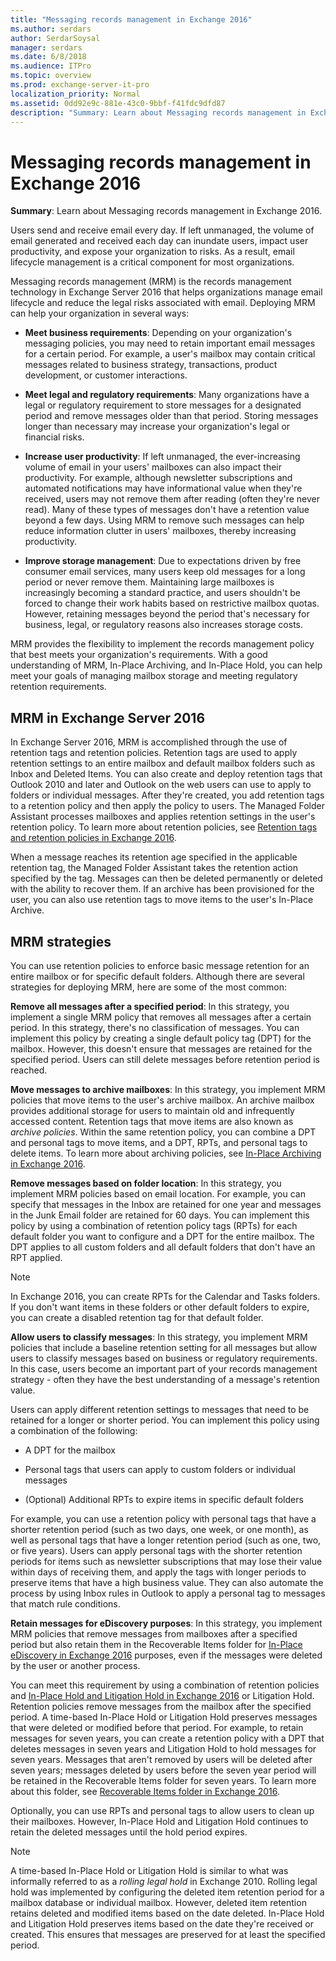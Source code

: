```yaml
---
title: "Messaging records management in Exchange 2016"
ms.author: serdars
author: SerdarSoysal
manager: serdars
ms.date: 6/8/2018
ms.audience: ITPro
ms.topic: overview
ms.prod: exchange-server-it-pro
localization_priority: Normal
ms.assetid: 0dd92e9c-881e-43c0-9bbf-f41fdc9dfd87
description: "Summary: Learn about Messaging records management in Exchange 2016."
---
```


# Messaging records management in Exchange 2016

 **Summary**: Learn about Messaging records management in Exchange 2016.
  
Users send and receive email every day. If left unmanaged, the volume of email generated and received each day can inundate users, impact user productivity, and expose your organization to risks. As a result, email lifecycle management is a critical component for most organizations.
  
Messaging records management (MRM) is the records management technology in Exchange Server 2016 that helps organizations manage email lifecycle and reduce the legal risks associated with email. Deploying MRM can help your organization in several ways:
  
- **Meet business requirements**: Depending on your organization's messaging policies, you may need to retain important email messages for a certain period. For example, a user's mailbox may contain critical messages related to business strategy, transactions, product development, or customer interactions.
    
- **Meet legal and regulatory requirements**: Many organizations have a legal or regulatory requirement to store messages for a designated period and remove messages older than that period. Storing messages longer than necessary may increase your organization's legal or financial risks.
    
- **Increase user productivity**: If left unmanaged, the ever-increasing volume of email in your users' mailboxes can also impact their productivity. For example, although newsletter subscriptions and automated notifications may have informational value when they're received, users may not remove them after reading (often they're never read). Many of these types of messages don't have a retention value beyond a few days. Using MRM to remove such messages can help reduce information clutter in users' mailboxes, thereby increasing productivity.
    
- **Improve storage management**: Due to expectations driven by free consumer email services, many users keep old messages for a long period or never remove them. Maintaining large mailboxes is increasingly becoming a standard practice, and users shouldn't be forced to change their work habits based on restrictive mailbox quotas. However, retaining messages beyond the period that's necessary for business, legal, or regulatory reasons also increases storage costs.
    
MRM provides the flexibility to implement the records management policy that best meets your organization's requirements. With a good understanding of MRM, In-Place Archiving, and In-Place Hold, you can help meet your goals of managing mailbox storage and meeting regulatory retention requirements.
  
## MRM in Exchange Server 2016

In Exchange Server 2016, MRM is accomplished through the use of retention tags and retention policies. Retention tags are used to apply retention settings to an entire mailbox and default mailbox folders such as Inbox and Deleted Items. You can also create and deploy retention tags that Outlook 2010 and later and Outlook on the web users can use to apply to folders or individual messages. After they're created, you add retention tags to a retention policy and then apply the policy to users. The Managed Folder Assistant processes mailboxes and applies retention settings in the user's retention policy. To learn more about retention policies, see [Retention tags and retention policies in Exchange 2016](retention-tags-and-retention-policies.md).
  
When a message reaches its retention age specified in the applicable retention tag, the Managed Folder Assistant takes the retention action specified by the tag. Messages can then be deleted permanently or deleted with the ability to recover them. If an archive has been provisioned for the user, you can also use retention tags to move items to the user's In-Place Archive.
  
## MRM strategies

You can use retention policies to enforce basic message retention for an entire mailbox or for specific default folders. Although there are several strategies for deploying MRM, here are some of the most common:
  
 **Remove all messages after a specified period**: In this strategy, you implement a single MRM policy that removes all messages after a certain period. In this strategy, there's no classification of messages. You can implement this policy by creating a single default policy tag (DPT) for the mailbox. However, this doesn't ensure that messages are retained for the specified period. Users can still delete messages before retention period is reached.
  
 **Move messages to archive mailboxes**: In this strategy, you implement MRM policies that move items to the user's archive mailbox. An archive mailbox provides additional storage for users to maintain old and infrequently accessed content. Retention tags that move items are also known as *archive policies*. Within the same retention policy, you can combine a DPT and personal tags to move items, and a DPT, RPTs, and personal tags to delete items. To learn more about archiving policies, see [In-Place Archiving in Exchange 2016](../../policy-and-compliance/in-place-archiving/in-place-archiving.md).
  
 **Remove messages based on folder location**: In this strategy, you implement MRM policies based on email location. For example, you can specify that messages in the Inbox are retained for one year and messages in the Junk Email folder are retained for 60 days. You can implement this policy by using a combination of retention policy tags (RPTs) for each default folder you want to configure and a DPT for the entire mailbox. The DPT applies to all custom folders and all default folders that don't have an RPT applied.
  
> [!NOTE]
> In Exchange 2016, you can create RPTs for the Calendar and Tasks folders. If you don't want items in these folders or other default folders to expire, you can create a disabled retention tag for that default folder.
  
 **Allow users to classify messages**: In this strategy, you implement MRM policies that include a baseline retention setting for all messages but allow users to classify messages based on business or regulatory requirements. In this case, users become an important part of your records management strategy - often they have the best understanding of a message's retention value.
  
Users can apply different retention settings to messages that need to be retained for a longer or shorter period. You can implement this policy using a combination of the following:
  
- A DPT for the mailbox
    
- Personal tags that users can apply to custom folders or individual messages
    
- (Optional) Additional RPTs to expire items in specific default folders
    
For example, you can use a retention policy with personal tags that have a shorter retention period (such as two days, one week, or one month), as well as personal tags that have a longer retention period (such as one, two, or five years). Users can apply personal tags with the shorter retention periods for items such as newsletter subscriptions that may lose their value within days of receiving them, and apply the tags with longer periods to preserve items that have a high business value. They can also automate the process by using Inbox rules in Outlook to apply a personal tag to messages that match rule conditions.
  
 **Retain messages for eDiscovery purposes**: In this strategy, you implement MRM policies that remove messages from mailboxes after a specified period but also retain them in the Recoverable Items folder for [In-Place eDiscovery in Exchange 2016](../../policy-and-compliance/ediscovery/ediscovery.md) purposes, even if the messages were deleted by the user or another process.
  
You can meet this requirement by using a combination of retention policies and [In-Place Hold and Litigation Hold in Exchange 2016](../../policy-and-compliance/holds/holds.md) or Litigation Hold. Retention policies remove messages from the mailbox after the specified period. A time-based In-Place Hold or Litigation Hold preserves messages that were deleted or modified before that period. For example, to retain messages for seven years, you can create a retention policy with a DPT that deletes messages in seven years and Litigation Hold to hold messages for seven years. Messages that aren't removed by users will be deleted after seven years; messages deleted by users before the seven year period will be retained in the Recoverable Items folder for seven years. To learn more about this folder, see [Recoverable Items folder in Exchange 2016](../../policy-and-compliance/recoverable-items-folder/recoverable-items-folder.md).
  
Optionally, you can use RPTs and personal tags to allow users to clean up their mailboxes. However, In-Place Hold and Litigation Hold continues to retain the deleted messages until the hold period expires.
  
> [!NOTE]
> A time-based In-Place Hold or Litigation Hold is similar to what was informally referred to as a *rolling legal hold* in Exchange 2010. Rolling legal hold was implemented by configuring the deleted item retention period for a mailbox database or individual mailbox. However, deleted item retention retains deleted and modified items based on the date deleted. In-Place Hold and Litigation Hold preserves items based on the date they're received or created. This ensures that messages are preserved for at least the specified period.
  

